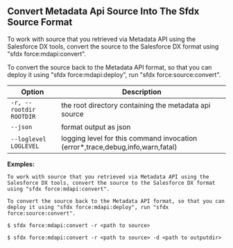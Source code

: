 ## Convert Metadata Api Source Into The Sfdx Source Format

To work with source that you retrieved via Metadata API using the Salesforce DX tools, convert the source to the Salesforce DX format using "sfdx force:mdapi:convert".

To convert the source back to the Metadata API format, so that you can deploy it using "sfdx force:mdapi:deploy", run "sfdx force:source:convert".



Option | Description
--- | --- 
```-r, --rootdir ROOTDIR``` | the root directory containing the metadata api source
```--json``` | format output as json
```--loglevel LOGLEVEL``` | logging level for this command invocation (error*,trace,debug,info,warn,fatal)


__Exmples:__ 

```
To work with source that you retrieved via Metadata API using the Salesforce DX tools, convert the source to the Salesforce DX format using "sfdx force:mdapi:convert".

To convert the source back to the Metadata API format, so that you can deploy it using "sfdx force:mdapi:deploy", run "sfdx force:source:convert".

$ sfdx force:mdapi:convert -r <path to source>

$ sfdx force:mdapi:convert -r <path to source> -d <path to outputdir>

```

